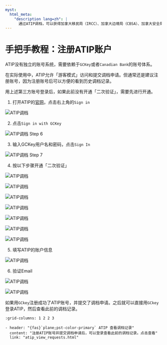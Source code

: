 ```yaml
---
myst:
  html_meta:
    "description lang=zh": |
      通过ATIP调档，可以获得加拿大移民局（IRCC）、加拿大边境局（CBSA）、加拿大安全局（CSIS）在处理签证申请时的相关信息。
---
```


# 手把手教程：注册ATIP账户

ATIP没有独立的账号系统，需要依赖于`GCKey`或者`Canadian Bank`的账号体系。

在实际使用中，ATIP允许「游客模式」访问和提交调档申请。但通常还是建议注册账号，因为注册账号后可以方便的看到历史调档记录。

用上述第三方账号登录后，如果此前没有开通「二次验证」，需要先进行开通。

<div class="dividing-line"></div>

1. 打开ATIP的<a href="https://atip-aiprp.tbs-sct.gc.ca/en/Home/Privacy" target="_blank">官网</a>，点击右上角的`Sign in`

![ATIP调档](/_static/images/guide/tools_official/atip/account/01.png)

2. 点击`Sign in with GCKey`

![ATIP调档 Step 6](/_static/images/guide/tools_official/atip/cbsa/13.png)


3. 输入GCKey用户名和密码，点击`Sign In`

![ATIP调档 Step 7](/_static/images/guide/tools_official/atip/cbsa/14.png)


4. 按以下步骤开通「二次验证」

![ATIP调档](/_static/images/guide/tools_official/atip/account/07.png)

![ATIP调档](/_static/images/guide/tools_official/atip/account/08.png)

![ATIP调档](/_static/images/guide/tools_official/atip/account/09.png)

![ATIP调档](/_static/images/guide/tools_official/atip/account/10.png)

![ATIP调档](/_static/images/guide/tools_official/atip/account/11.png)

![ATIP调档](/_static/images/guide/tools_official/atip/account/12.png)

![ATIP调档](/_static/images/guide/tools_official/atip/account/13.png)


5. 填写ATIP的账户信息

![ATIP调档](/_static/images/guide/tools_official/atip/account/14.png)

6. 验证Email

![ATIP调档](/_static/images/guide/tools_official/atip/account/15.png)

![ATIP调档](/_static/images/guide/tools_official/atip/account/16.png)


<div class="dividing-line"></div>

如果用`GCkey`注册成功了ATIP账号，并提交了调档申请。之后就可以直接用`GCkey`登录ATIP，然后查看此前的调档记录。


```{gallery-grid}
:grid-columns: 1 2 2 3

- header: "{fas}`plane;pst-color-primary` ATIP 查看调档记录"
  content: "注册ATIP账号并提交调档申请后，可以登录查看此前的调档记录。点击查看"
  link: "atip_view_requests.html"
```